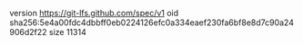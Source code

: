 version https://git-lfs.github.com/spec/v1
oid sha256:5e4a00fdc4dbbff0eb0224126efc0a334eaef230fa6bf8e8d7c90a24906d2f22
size 11314
